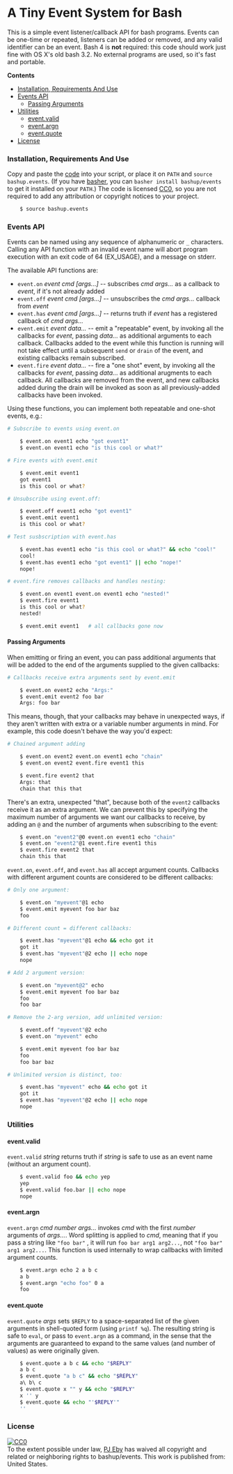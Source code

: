 # A Tiny Event System for Bash

This is a simple event listener/callback API for bash programs.  Events can be one-time or repeated, listeners can be added or removed, and any valid identifier can be an event.   Bash 4 is **not** required: this code should work just fine with OS X's old bash 3.2.  No external programs are used, so it's fast and portable.

**Contents**

<!-- toc -->

- [Installation, Requirements And Use](#installation-requirements-and-use)
- [Events API](#events-api)
  * [Passing Arguments](#passing-arguments)
- [Utilities](#utilities)
  * [event.valid](#eventvalid)
  * [event.argn](#eventargn)
  * [event.quote](#eventquote)
- [License](#license)

<!-- tocstop -->

### Installation, Requirements And Use

Copy and paste the [code](bashup.events) into your script, or place it on `PATH` and `source bashup.events`.  (If you have [basher](https://github.com/basherpm/basher), you can `basher install bashup/events` to get it installed on your `PATH`.)  The code is licensed [CC0](http://creativecommons.org/publicdomain/zero/1.0/), so you are not required to add any attribution or copyright notices to your project.

````sh
    $ source bashup.events
````

### Events API

Events can be named using any sequence of alphanumeric or `_` characters.  Calling any API function with an invalid event name will abort program execution with an exit code of 64 (EX_USAGE), and a message on stderr.

The available API functions are:

* `event.on` *event cmd [args...]* -- subscribes *cmd args...* as a callback to *event*, if it's not already added
* `event.off` *event cmd [args...]* -- unsubscribes the *cmd args...* callback from *event*
* `event.has` *event cmd [args...]* -- returns truth if *event* has a registered callback of *cmd args...*
* `event.emit` *event data...* -- emit a "repeatable" event, by invoking all the callbacks for *event*, passing *data...* as additional arguments to each callback.  Callbacks added to the event while this function is running will not take effect until a subsequent `send` or `drain` of the event, and existing callbacks remain subscribed.
* `event.fire` *event data...* -- fire a "one shot" event, by invoking all the callbacks for *event*, passing *data...* as additional arugments to each  callback.  All callbacks are removed from the event, and new callbacks added during the drain will be invoked as soon as all previously-added callbacks have been invoked.



Using these functions, you can implement both repeatable and one-shot events, e.g.:

````sh
# Subscribe to events using event.on

    $ event.on event1 echo "got event1"
    $ event.on event1 echo "is this cool or what?"

# Fire events with event.emit

    $ event.emit event1
    got event1
    is this cool or what?

# Unsubscribe using event.off:

    $ event.off event1 echo "got event1"
    $ event.emit event1
    is this cool or what?

# Test susbscription with event.has

    $ event.has event1 echo "is this cool or what?" && echo "cool!"
    cool!
    $ event.has event1 echo "got event1" || echo "nope!"
    nope!

# event.fire removes callbacks and handles nesting:

    $ event.on event1 event.on event1 echo "nested!"
    $ event.fire event1
    is this cool or what?
    nested!

    $ event.emit event1   # all callbacks gone now

````

#### Passing Arguments

When emitting or firing an event, you can pass additional arguments that will be added to the end of the arguments supplied to the given callbacks:

````sh
# Callbacks receive extra arguments sent by event.emit

    $ event.on event2 echo "Args:"
    $ event.emit event2 foo bar
    Args: foo bar
````

This means, though, that your callbacks may behave in unexpected ways, if they aren't written with extra or a variable number arguments in mind.  For example, this code doesn't behave the way you'd expect:

````sh
# Chained argument adding

    $ event.on event2 event.on event1 echo "chain"
    $ event.on event2 event.fire event1 this

    $ event.fire event2 that
    Args: that
    chain that this that
````

There's an extra, unexpected "that", because both of the `event2` callbacks receive it as an extra argument.  We can prevent this by specifying the maximum number of arguments we want our callbacks to receive, by adding an `@` and the number of arguments when subscribing to the event:

````sh
    $ event.on "event2"@0 event.on event1 echo "chain"
    $ event.on "event2"@1 event.fire event1 this
    $ event.fire event2 that
    chain this that
````

`event.on`, `event.off`, and `event.has` all accept argument counts.  Callbacks with different argument counts are considered to be different callbacks:

````sh
# Only one argument:

    $ event.on "myevent"@1 echo
    $ event.emit myevent foo bar baz
    foo

# Different count = different callbacks:

    $ event.has "myevent"@1 echo && echo got it
    got it
    $ event.has "myevent"@2 echo || echo nope
    nope

# Add 2 argument version:

    $ event.on "myevent@2" echo
    $ event.emit myevent foo bar baz
    foo
    foo bar

# Remove the 2-arg version, add unlimited version:

    $ event.off "myevent"@2 echo
    $ event.on "myevent" echo

    $ event.emit myevent foo bar baz
    foo
    foo bar baz

# Unlimited version is distinct, too:

    $ event.has "myevent" echo && echo got it
    got it
    $ event.has "myevent"@2 echo || echo nope
    nope

````



### Utilities

#### event.valid

`event.valid` *string* returns truth if *string* is safe to use as an event name (without an argument count).

````sh
    $ event.valid foo && echo yep
    yep
    $ event.valid foo.bar || echo nope
    nope
````

#### event.argn

`event.argn` *cmd number args...* invokes *cmd* with the first *number* arguments of *args...*.  Word splitting is applied to *cmd*, meaning that if you pass a string like `"foo bar"` , it will run `foo bar arg1 arg2...`, not `"foo bar" arg1 arg2...`.  This function is used internally to wrap callbacks with limited argument counts.

````sh
    $ event.argn echo 2 a b c
    a b
    $ event.argn "echo foo" 0 a
    foo
````

#### event.quote

`event.quote` *args* sets `$REPLY` to a space-separated list of the given arguments in shell-quoted form (using `printf %q`).  The resulting string is safe to `eval`, or pass to `event.argn` as a command, in the sense that the arguments are guaranteed to expand to the same values (and number of values) as were originally given.

````sh
    $ event.quote a b c && echo "$REPLY"
    a b c
    $ event.quote "a b c" && echo "$REPLY"
    a\ b\ c
    $ event.quote x "" y && echo "$REPLY"
    x '' y
    $ event.quote && echo "'$REPLY'"
    ''
````



### License

<p xmlns:dct="http://purl.org/dc/terms/" xmlns:vcard="http://www.w3.org/2001/vcard-rdf/3.0#">
  <a rel="license" href="http://creativecommons.org/publicdomain/zero/1.0/"><img src="https://licensebuttons.net/p/zero/1.0/80x15.png" style="border-style: none;" alt="CC0" /></a><br />
  To the extent possible under law, <a rel="dct:publisher" href="https://github.com/pjeby"><span property="dct:title">PJ Eby</span></a>
  has waived all copyright and related or neighboring rights to <span property="dct:title">bashup/events</span>.
This work is published from: <span property="vcard:Country" datatype="dct:ISO3166" content="US" about="https://github.com/bashup/events">United States</span>.
</p>
